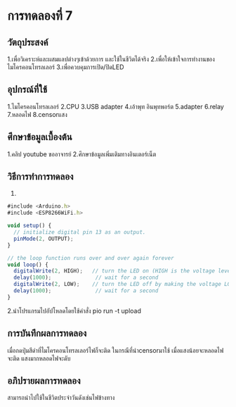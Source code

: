 # การทดลองที่ 7
## วัตถุประสงค์
1.เพื่อวิเคราะห์และผสมแลปต่างๆเข้าด้วยการ และใช้ในชีวิตได้จริง
2.เพื่อให้เข้าใจการทำงานของไมโครคอนโทรลเลอร์
3.เพื่อควบคุมการเปิด/ปิดLED 

## อุปกรณ์ที่ใช้
1.ไมโครคอนโทรลเลอร์
2.CPU
3.USB adapter 
4.เอ้าพุท อินพุทพอร์ต
5.adapter
6.relay
7.หลอดไฟ
8.censorแสง

## ศึกษาข้อมูลเบื้องต้น
1.คลิป youtube ขออาจารย์
2.ศึกษาข้อมูลเพิ่มเติมทางอินเตอร์เน็ต

## วิธีการทำการทดลอง
1.
```javascript
#include <Arduino.h>
#include <ESP8266WiFi.h>

void setup() {
  // initialize digital pin 13 as an output.
  pinMode(2, OUTPUT);
}

// the loop function runs over and over again forever
void loop() {
  digitalWrite(2, HIGH);   // turn the LED on (HIGH is the voltage level)
  delay(1000);              // wait for a second
  digitalWrite(2, LOW);    // turn the LED off by making the voltage LOW
  delay(1000);              // wait for a second
}


```
2.นำโปรแกรมไปอัปโหลดโดยใช้คำสั่ง pio run -t upload

## การบันทึกผลการทดลอง
เมื่อกดปุ่มสีดำที่ไมโครคอนโทรลเลอร์ไฟก็จะติด
ในกรณีที่นำcensorมาใช้ เมื่อแสงน้อยจะหลอดไฟจะติด แสงมากหลอดไฟจะดับ

## อภิปรายผลการทดลอง
สามารถนำไปใช้ในชีวิตประจำวันดังเช่นไฟข้างทาง



